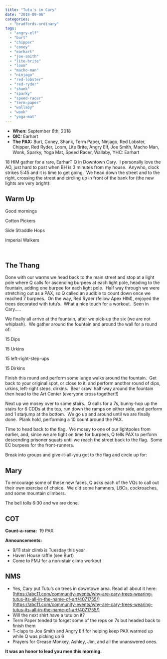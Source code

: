 ```yaml
---
title: "Tutu's in Cary"
date: "2018-09-06"
categories: 
  - "bradfords-ordinary"
tags: 
  - "angry-elf"
  - "burt"
  - "chipper"
  - "coney"
  - "earhart"
  - "joe-smith"
  - "lite-brite"
  - "loom"
  - "macho-man"
  - "ninjago"
  - "red-lobster"
  - "red-ryder"
  - "shank"
  - "sparky"
  - "speed-racer"
  - "term-paper"
  - "wallaby"
  - "wonk"
  - "yoga-mat"
---
```


- **When:** September 6th, 2018
- **QIC:** Earhart
- **The PAX:** Burt, Coney, Shank, Term Paper, Ninjago, Red Lobster, Chipper, Red Ryder, Loom, Lite Brite, Angry Elf, Joe Smith, Macho Man, Wonk, Sparky, Yoga Mat, Speed Racer, Wallaby, YHC: Earhart

18 HIM gather for a rare, EarharT Q in Downtown Cary.  I personally love the AO, just hard to post when BH is 3 minutes from my house.  Anywho, clock strikes 5:45 and it is time to get going.  We head down the street and to the right, crossing the street and circling up in front of the bank for (the new lights are very bright):

## Warm Up

Good mornings

Cotton Pickers

Side Straddle Hops

Imperial Walkers

 

## The Thang

Done with our warms we head back to the main street and stop at a light pole where Q calls for ascending burpees at each light pole, heading to the fountain, adding one burpee for each light pole.  Half way through we were stretching out as a PAX, so Q called an audible to count down once we reached 7 burpees.  On the way, Red Ryder (fellow Apex HIM), enjoyed the trees decorated with tutu’s.  What a nice touch for a workout.  Seen in Cary…..

We finally all arrive at the fountain, after we pick-up the six (we are not whiplash).  We gather around the fountain and around the wall for a round of:

15 Dips

15 Urkins

15 left-right-step-ups

15 Dirkins

Finish this round and perform some lunge walks around the fountain.  Get back to your original spot, or close to it, and perform another round of dips, urkins, left-right steps, dirkins.  Bear crawl half-way around the fountain then head to the Art Center (everyone cross together!!)

Next up we mosey over to some stairs.  Q calls for a 7s, bunny-hop up the stairs for 6 CDDs at the top, run down the ramps on either side, and perform and 1 starjump at the bottom.  We go up and around until we are finally done.  Plank hold, performing a 10 count around the PAX.

Time to head back to the flag.  We mosey to one of our lightpoles from earlier, and, since we are tight on time for burpees, Q tells PAX to perform descending prisoner squats until we reach the street back to the flag.  Some EC burpees for the front-runners.

Break into groups and give-it-all-you got to the flag and circle up for:

## Mary

To encourage some of these new faces, Q asks each of the VQs to call out their own exercise of choice.  We did some hammers, LBCs, cockroaches, and some mountain climbers.

The bell tolls 6:30 and we are done.

## COT

**Count-a-rama:**  19 PAX

**Announcements:**

- 9/11 stair climb is Tuesday this year
- Haven House raffle (see Burt)
- Come to FMJ for a non-stair climb workout

## NMS

- Yes, Cary put Tutu’s on trees in downtown area. Read all about it here:  [https://abc11.com/community-events/why-are-cary-trees-wearing-tutus-its-all-in-the-name-of-art/4071755/](https://abc11.com/community-events/why-are-cary-trees-wearing-tutus-its-all-in-the-name-of-art/4071755/)
- Will the next shirt have a tutu on it?
- Term Paper tended to forget some of the reps on 7s but headed back to finish them
- T-claps to Joe Smith and Angry Elf for helping keep PAX warmed up while Q was picking up 6
- Prayers for Grease Monkey, Ashley, Jim, and all the unanswered ones.

**It was an honor to lead you men this morning.**
